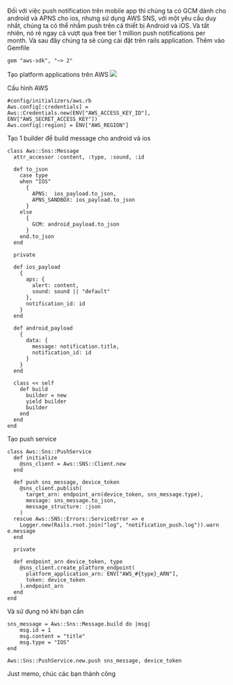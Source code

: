 Đối với việc push notification trên mobile app thì chúng ta có GCM dành cho android và APNS cho ios, nhưng sử dụng AWS SNS, với một yêu cầu duy nhất, chúng ta có thể nhắm push trên cả thiết bị Android và iOS. Và tất nhiên, nó rẻ ngay cả vượt qua  free tier 1 million push notifications per month. Và sau đây chúng ta sẽ cùng cài đặt trên rails application.
Thêm vào Gemfile
```
gem "aws-sdk", "~> 2"
```
Tạo platform applications trên AWS
![](https://images.viblo.asia/4290285b-e20a-4fc6-8a82-6ba26651eb71.png)

Cấu hình AWS
```
#config/initializers/aws.rb
Aws.config[:credentials] = Aws::Credentials.new(ENV["AWS_ACCESS_KEY_ID"], ENV["AWS_SECRET_ACCESS_KEY"])
Aws.config[:region] = ENV["AWS_REGION"]

```

Tạo 1 builder để build message cho android và ios
```
class Aws::Sns::Message
  attr_accessor :content, :type, :sound, :id

  def to_json
    case type
    when "IOS"
      {
        APNS:  ios_payload.to_json,
        APNS_SANDBOX: ios_payload.to_json
      }
    else
      {
        GCM: android_payload.to_json
      }
    end.to_json
  end

  private

  def ios_payload
    {
      aps: {
        alert: content,
        sound: sound || "default"
      },
      notification_id: id
    }
  end

  def android_payload
    {
      data: {
        message: notification.title,
        notification_id: id
      }
    }
  end

  class << self
    def build
      builder = new
      yield builder
      builder
    end
  end
end

```

Tạo push service
```
class Aws::Sns::PushService
  def initialize
    @sns_client = Aws::SNS::Client.new
  end

  def push sns_message, device_token
    @sns_client.publish(
      target_arn: endpoint_arn(device_token, sns_message.type),
      message: sns_message.to_json,
      message_structure: :json
    )
  rescue Aws::SNS::Errors::ServiceError => e
    Logger.new(Rails.root.join("log", "notification_push.log")).warn e.message
  end

  private

  def endpoint_arn device_token, type
    @sns_client.create_platform_endpoint(
      platform_application_arn: ENV["AWS_#{type}_ARN"],
      token: device_token
    ).endpoint_arn
  end
end
```
Và sử dụng nó khi bạn cần
```
sns_message = Aws::Sns::Message.build do |msg|
    msg.id = 1
    msg.content = "title"
    msg.type = "IOS"
end

Aws::Sns::PushService.new.push sns_message, device_token
```
Just memo, chúc các bạn thành công